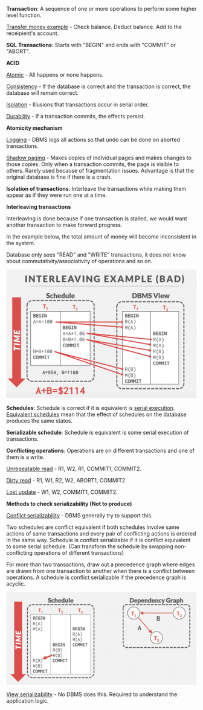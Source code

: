 **Transaction**: A sequence of one or more operations to perform some higher level function.

<u>Transfer money example</u> - Check balance. Deduct balance. Add to the receipient's account.

**SQL Transactions**: Starts with "BEGIN" and ends with "COMMIT" or "ABORT".

**ACID**

<u>Atomic</u> - All happens or none happens.

<u>Consistency</u> - If the database is correct and the transaction is correct, the database will remain correct.

<u>Isolation</u> - Illusions that transactions occur in serial order.

<u>Durability</u> - If a transaction commits, the effects persist.

**Atomicity mechanism**

<u>Logging</u> - DBMS logs all actions so that undo can be done on aborted transactions.

<u>Shadow paging</u> - Makes copies of individual pages and makes changes to those copies. Only when a transaction commits, the page is visible to others. Rarely used because of fragmentation issues. Advantage is that the original database is fine if there is a crash.

**Isolation of transactions**: Interleave the transactions while making them appear as if they were run one at a time.

**Interleaving transactions**

Interleaving is done because if one transaction is stalled, we would want another transaction to make forward progress.

In the example below, the total amount of money will become inconsistent in the system.

Database only sees "READ" and "WRITE" transactions, it does not know about commutativity/associativity of operations and so on.

![](images/Pasted%20image%2020221027123605.png)

**Schedules**: Schedule is correct if it is equivalent is <u>serial execution</u>. <u>Equivalent schedules</u> mean that the effect of schedules on the database produces the same states.

**Serializable schedule**: Schedule is equivalent is some serial execution of transactions.

**Conflicting operations**: Operations are on different transactions and one of them is a write.

<u>Unrepeatable read</u> - R1, W2, R1, COMMIT1, COMMIT2.

<u>Dirty read</u> - R1, W1, R2, W2, ABORT1, COMMIT2.

<u>Lost update</u> - W1, W2, COMMIT1, COMMIT2.

**Methods to check serializability (Not to produce)**

<u>Conflict serializability</u> - DBMS generally try to support this.

Two schedules are conflict equivalent if both schedules involve same actions of same transactions and every pair of conflicting actions is ordered in the same way.  Schedule is conflict serializable if it is conflict equivalent to some serial schedule. (Can transform the schedule by swapping non-conflicting operations of different transactions)

For more than two transactions, draw out a precedence graph where edges are drawn from one transaction to another when there is a conflict between operations. A schedule is conflict serializable if the precedence graph is acyclic.

![](images/Pasted%20image%2020221101112516.png)

<u>View serializability</u> - No DBMS does this. Required to understand the application logic.